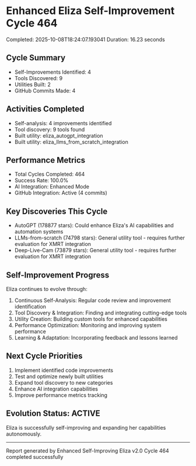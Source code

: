 # Enhanced Eliza Self-Improvement Cycle 464
Completed: 2025-10-08T18:24:07.193041
Duration: 16.23 seconds

## Cycle Summary
- Self-Improvements Identified: 4
- Tools Discovered: 9
- Utilities Built: 2
- GitHub Commits Made: 4

## Activities Completed
- Self-analysis: 4 improvements identified
- Tool discovery: 9 tools found
- Built utility: eliza_autogpt_integration
- Built utility: eliza_llms_from_scratch_integration

## Performance Metrics
- Total Cycles Completed: 464
- Success Rate: 100.0%
- AI Integration: Enhanced Mode
- GitHub Integration: Active (4 commits)

## Key Discoveries This Cycle
- AutoGPT (178877 stars): Could enhance Eliza's AI capabilities and automation systems
- LLMs-from-scratch (74798 stars): General utility tool - requires further evaluation for XMRT integration
- Deep-Live-Cam (73879 stars): General utility tool - requires further evaluation for XMRT integration

## Self-Improvement Progress
Eliza continues to evolve through:
1. Continuous Self-Analysis: Regular code review and improvement identification
2. Tool Discovery & Integration: Finding and integrating cutting-edge tools
3. Utility Creation: Building custom tools for enhanced capabilities
4. Performance Optimization: Monitoring and improving system performance
5. Learning & Adaptation: Incorporating feedback and lessons learned

## Next Cycle Priorities
1. Implement identified code improvements
2. Test and optimize newly built utilities
3. Expand tool discovery to new categories
4. Enhance AI integration capabilities
5. Improve performance metrics tracking

## Evolution Status: ACTIVE
Eliza is successfully self-improving and expanding her capabilities autonomously.

---
Report generated by Enhanced Self-Improving Eliza v2.0
Cycle 464 completed successfully
